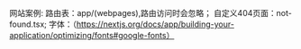 网站案例:
路由表：app/(webpages),路由访问时会忽略；
自定义404页面：not-found.tsx;
字体：（https://nextjs.org/docs/app/building-your-application/optimizing/fonts#google-fonts）